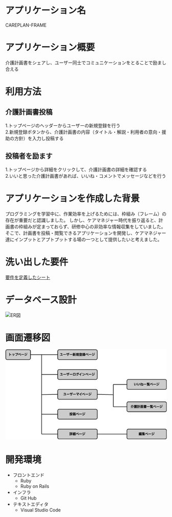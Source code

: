 # アプリケーション名
CAREPLAN-FRAME

# アプリケーション概要
介護計画書をシェアし、ユーザー同士でコミュニケーションをとることで励まし合える

# 利用方法
## 介護計画書投稿
1.トップページのヘッダーからユーザーの新規登録を行う  
2.新規登録ボタンから、介護計画書の内容（タイトル・解説・利用者の意向・援助の方針）を入力し投稿する  

## 投稿者を励ます
1.トップページから詳細をクリックして、介護計画書の詳細を確認する  
2.いいと思った介護計画書があれば、いいね・コメントでメッセージなどを行う

# アプリケーションを作成した背景
プログラミングを学習中に、作業効率を上げるためには、枠組み（フレーム）の存在が重要だと認識しました。
しかし、ケアマネジャー時代を振り返ると、計画書の枠組みが定まっておらず、研修中心の非効率な情報収集をしていました。
そこで、計画書を投稿・閲覧できるアプリケーションを開発し、ケアマネジャー達にインプットとアプトプットする場の一つとして提供したいと考えました。

# 洗い出した要件
[要件を定義したシート](https://docs.google.com/spreadsheets/d/1pVzzND62P_e_ogERzu7N9Ayv4SeMqQrtdltsYSqc4ms/edit#gid=665557150)

# データベース設計
![ER図](careplan-frame_ER図.png)

# 画面遷移図
![画面遷移図](careplan-frame_画面遷移図.png)

# 開発環境
- フロントエンド  
  - Ruby
  - Ruby on Rails
- インフラ
  - Git Hub
- テキストエディタ
  - Visual Studio Code